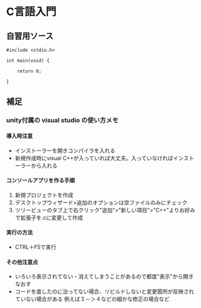 # C言語入門

## 自習用ソース
~~~
#include <stdio.h>

int main(void) {
	
	return 0;

}
~~~



## 補足

### unity付属の visual studio の使い方メモ
#### 導入時注意
+ インストーラーを開きコンパイラを入れる
+ 新規作成時にvisual C++が入っていれば大丈夫。入っていなければインストーラーから入れる

#### コンソールアプリを作る手順
1. 新規プロジェクトを作成
2. デスクトップウィザード>追加のオプションは空ファイルのみにチェック
3. ツリービューのタブ上で右クリック"追加">"新しい項目">"C++"よりお好みで拡張子を.cに変更して作成

#### 実行の方法
+ CTRL＋F5で実行


#### その他注意点
+ いろいろ表示されてない・消えてしまうことがあるので都度"表示"から開きなおす
+ コードを直したのに治ってない場合、リビルドしないと変更箇所が反映されていない場合がある
例えば３－＞４などの細かな修正の場合など
